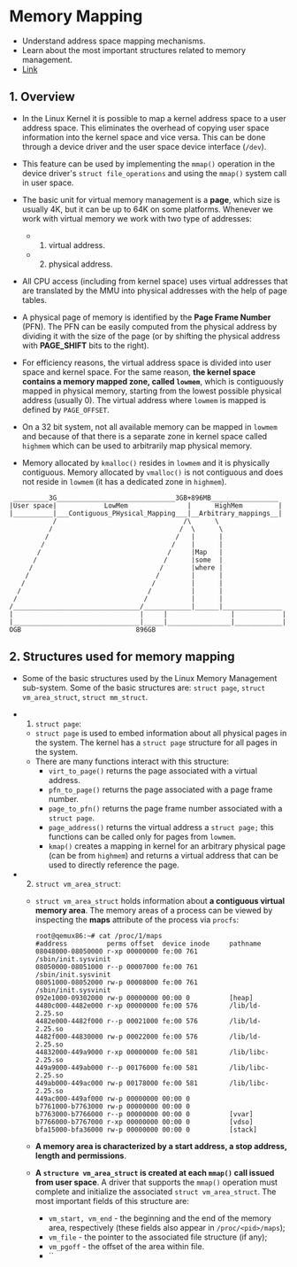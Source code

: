 # Memory Mapping

- Understand address space mapping mechanisms.
- Learn about the most important structures related to memory management.
- [Link](https://linux-kernel-labs.github.io/refs/pull/160/merge/labs/memory_mapping.html)

## 1. Overview

- In the Linux Kernel it is possible to map a kernel address space to a user address space. This eliminates the overhead of copying user space information into the kernel space and vice versa. This can be done through a device driver and the user space device interface (`/dev`).

- This feature can be used by implementing the `mmap()` operation in the device driver's `struct file_operations` and using the `mmap()` system call in user space.

- The basic unit for virtual memory management is a **page**, which size is usually 4K, but it can be up to 64K on some platforms. Whenever we work with virtual memory we work with two type of addresses:
  - 1. virtual address.
  - 2. physical address.
- All CPU access (including from kernel space) uses virtual addresses that are translated by the MMU into physical addresses with the help of page tables.

- A physical page of memory is identified by the **Page Frame Number** (PFN). The PFN can be easily computed from the physical address by dividing it with the size of the page (or by shifting the physical address with **PAGE_SHIFT** bits to the right).

- For efficiency reasons, the virtual address space is divided into user space and kernel space. For the same reason, **the kernel space contains a memory mapped zone, called `lowmem`**, which is contiguously mapped in physical memory, starting from the lowest possible physical address (usually 0). The virtual address where `lowmem` is mapped is defined by `PAGE_OFFSET`.

- On a 32 bit system, not all available memory can be mapped in `lowmem` and because of that there is a separate zone in kernel space called `highmem` which can be used to arbitrarily map physical memory.
- Memory allocated by `kmalloc()` resides in `lowmem` and it is physically contiguous. Memory allocated by `vmalloc()` is not contiguous and does not reside in `lowmem` (it has a dedicated zone in `highmem`).

```text
 _________3G______________________________3GB+896MB_________________
|User space|            LowMem               |      HighMem         |
|__________|___Contiguous_PHysical_Mapping___|__Arbitrary_mappings__|
           /                                /\      \
          /                                /  \      \
         /                                /   |      |
        /                                /    |      |
       /                                /     |Map   |
      /                                /      |some  |
     /                                /       |where |
    /                                /        |      |
   /                                /         |      |
  /                                /          |      |
 /                                /           |      |
/________________________________/____________|______|_______________
|                                |     |                |            |
|________________________________|_____|________________|____________|
OGB                             896GB
```

## 2. Structures used for memory mapping

- Some of the basic structures used by the Linux Memory Management sub-system. Some of the basic structures are: `struct page`, `struct vm_area_struct`, `struct mm_struct`.

- 1. `struct page`:
  - `struct page` is used to embed information about all physical pages in the system. The kernel has a `struct page` structure for all pages in the system.
  - There are many functions interact with this structure:
    - `virt_to_page()` returns the page associated with a virtual address.
    - `pfn_to_page()` returns the page associated with a page frame number.
    - `page_to_pfn()` returns the page frame number associated with a `struct page`.
    - `page_address()` returns the virtual address a `struct page;` this functions can be called only for pages from `lowmem`.
    - `kmap()` creates a mapping in kernel for an arbitrary physical page (can be from `highmem`) and returns a virtual address that can be used to directly reference the page.
- 2. `struct vm_area_struct`:
  - `struct vm_area_struct` holds information about **a contiguous virtual memory area**. The memory areas of a process can be viewed by inspecting the **maps** attribute of the process via `procfs`:

    ```text
    root@qemux86:~# cat /proc/1/maps
    #address          perms offset  device inode     pathname
    08048000-08050000 r-xp 00000000 fe:00 761        /sbin/init.sysvinit
    08050000-08051000 r--p 00007000 fe:00 761        /sbin/init.sysvinit
    08051000-08052000 rw-p 00008000 fe:00 761        /sbin/init.sysvinit
    092e1000-09302000 rw-p 00000000 00:00 0          [heap]
    4480c000-4482e000 r-xp 00000000 fe:00 576        /lib/ld-2.25.so
    4482e000-4482f000 r--p 00021000 fe:00 576        /lib/ld-2.25.so
    4482f000-44830000 rw-p 00022000 fe:00 576        /lib/ld-2.25.so
    44832000-449a9000 r-xp 00000000 fe:00 581        /lib/libc-2.25.so
    449a9000-449ab000 r--p 00176000 fe:00 581        /lib/libc-2.25.so
    449ab000-449ac000 rw-p 00178000 fe:00 581        /lib/libc-2.25.so
    449ac000-449af000 rw-p 00000000 00:00 0
    b7761000-b7763000 rw-p 00000000 00:00 0
    b7763000-b7766000 r--p 00000000 00:00 0          [vvar]
    b7766000-b7767000 r-xp 00000000 00:00 0          [vdso]
    bfa15000-bfa36000 rw-p 00000000 00:00 0          [stack]
    ```

  - **A memory area is characterized by a start address, a stop address, length and permissions**.
  - **A `structure vm_area_struct` is created at each `mmap()` call issued from user space**. A driver that supports the `mmap()` operation must complete and initialize the associated `struct vm_area_struct`. The most important fields of this structure are:
    - `vm_start, vm_end` - the beginning and the end of the memory area, respectively (these fields also appear in `/proc/<pid>/maps`);
    - `vm_file` - the pointer to the associated file structure (if any);
    - `vm_pgoff` - the offset of the area within file.
    - ``

